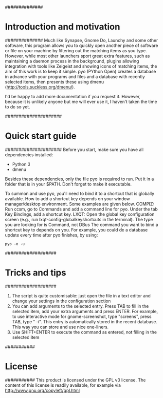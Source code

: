 ##############
# Introduction and motivation #
##############
Much like Synapse, Gnome Do, Launchy and some other software, this program allows you to quickly open another piece of software or file on your machine by filtering out the matching items as you type.
However, while most other launchers sport great extra features, such as maintaining a daemon process in the background, plugins allowing integration with tools like Zeigeist and showing icons of matching items, the aim of this work is to keep it simple. pyo (PYthon Open) creates a database in advance with your programs and files and a database with recently selected items, then presents these using dmenu (http://tools.suckless.org/dmenu/).

I'd be happy to add more documentation if you request it. However, because it is unlikely anyone but me will ever use it, I haven't taken the time to do so yet.

#####################
# Quick start guide #
#####################
Before you start, make sure you have all dependencies installed:
* Python 3
* dmenu

Besides these dependencies, only the file pyo is required to run. Put it in a folder that is in your $PATH. Don't forget to make it executable.

To summon and use pyo, you'll need to bind it to a shortcut that is globally available. How to add a shortcut key depends on your window manager/desktop environment. Some examples are given below.
COMPIZ: Run ccsm, go to Commands and add a command line for pyo. Under the tab Key Bindings, add a shortcut key.
LXQT:   Open the global key configuration screen (e.g., run lxqt-config-globalkeyshortcuts in the terminal). The type you are looking for is Command, not DBus
The command you want to bind a shortcut key to depends on you. For example, you could do a database update every time after pyo finishes, by using:

    pyo -o -u

###################
# Tricks and tips #
###################
1.  The script is quite customisable: just open the file in a text editor and change your settings in the configuration section
2.  You can add arguments to the selected entry. Press TAB to fill in the selected item, add your extra arguments and  press ENTER. For example, to use interactive mode for gnome-screenshot, type "screens", press TAB, type " -i". This entry is automatically stored in the recent database. This way you can store and use nice one-liners.
3.  Use SHIFT+ENTER to execute the command as entered, not filling in the selected item

###########
# License #
###########
This product is licensed under the GPL v3 license. The content of this license is readily available, for example via http://www.gnu.org/copyleft/gpl.html
